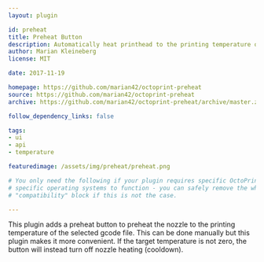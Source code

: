 ```yaml
---
layout: plugin

id: preheat
title: Preheat Button
description: Automatically heat printhead to the printing temperature of the current gcode file
author: Marian Kleineberg
license: MIT

date: 2017-11-19

homepage: https://github.com/marian42/octoprint-preheat
source: https://github.com/marian42/octoprint-preheat
archive: https://github.com/marian42/octoprint-preheat/archive/master.zip

follow_dependency_links: false

tags:
- ui
- api
- temperature

featuredimage: /assets/img/preheat/preheat.png

# You only need the following if your plugin requires specific OctoPrint versions or
# specific operating systems to function - you can safely remove the whole
# "compatibility" block if this is not the case.

---
```


This plugin adds a preheat button to preheat the nozzle to the printing temperature of the selected gcode file.
This can be done manually but this plugin makes it more convenient.
If the target temperature is not zero, the button will instead turn off nozzle heating (cooldown).